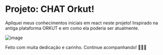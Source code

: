﻿# Projeto: CHAT Orkut!
 
Apliquei meus conhecimentos iniciais em react neste projeto! Inspirado na antiga plataforma ORKUT e em como ela poderia ser atualmente. 

![image](https://user-images.githubusercontent.com/93789218/195691708-e1f27e84-dea0-4be7-883b-e167df9e639f.png)

Feito com muita dedicação e carinho. Continue acompanhando! 👩‍💻💕
